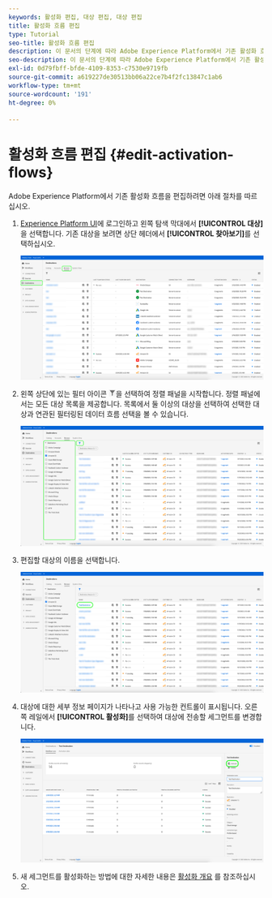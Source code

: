 ```yaml
---
keywords: 활성화 편집, 대상 편집, 대상 편집
title: 활성화 흐름 편집
type: Tutorial
seo-title: 활성화 흐름 편집
description: 이 문서의 단계에 따라 Adobe Experience Platform에서 기존 활성화 흐름을 편집합니다.
seo-description: 이 문서의 단계에 따라 Adobe Experience Platform에서 기존 활성화 흐름을 편집합니다.
exl-id: 0d79fbff-bfde-4109-8353-c7530e9719fb
source-git-commit: a619227de30513bb06a22ce7b4f2fc13847c1ab6
workflow-type: tm+mt
source-wordcount: '191'
ht-degree: 0%

---
```


# 활성화 흐름 편집 {#edit-activation-flows}

Adobe Experience Platform에서 기존 활성화 흐름을 편집하려면 아래 절차를 따르십시오.

1. [Experience Platform UI](https://platform.adobe.com/)에 로그인하고 왼쪽 탐색 막대에서 **[!UICONTROL 대상]**&#x200B;을 선택합니다. 기존 대상을 보려면 상단 헤더에서 **[!UICONTROL 찾아보기]**&#x200B;를 선택하십시오.

   ![찾아보기 대상](../assets/ui/edit-activation/browse-destinations.png)

2. 왼쪽 상단에 있는 필터 아이콘 ![필터-아이콘](../assets/ui/edit-activation/filter.png)을 선택하여 정렬 패널을 시작합니다. 정렬 패널에서는 모든 대상 목록을 제공합니다. 목록에서 둘 이상의 대상을 선택하여 선택한 대상과 연관된 필터링된 데이터 흐름 선택을 볼 수 있습니다.

   ![필터 대상](../assets/ui/edit-activation/filter-destinations.png)

3. 편집할 대상의 이름을 선택합니다.

   ![대상 선택](../assets/ui/edit-activation/destination-select.png)

4. 대상에 대한 세부 정보 페이지가 나타나고 사용 가능한 컨트롤이 표시됩니다. 오른쪽 레일에서 **[!UICONTROL 활성화]**&#x200B;를 선택하여 대상에 전송할 세그먼트를 변경합니다.

   ![대상 세부 사항](../assets/ui/edit-activation/destination-details.png)

5. 새 세그먼트를 활성화하는 방법에 대한 자세한 내용은 [활성화 개요](activation-overview.md) 를 참조하십시오.
